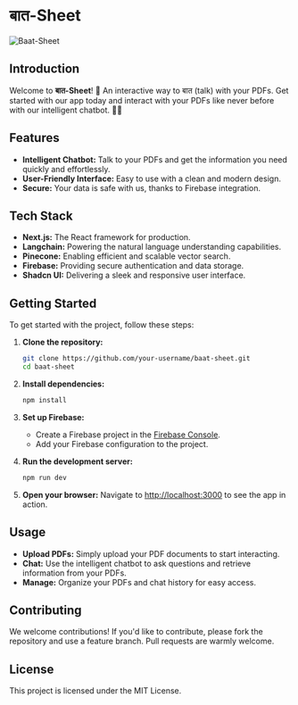 # बात-Sheet

![Baat-Sheet](https://utfs.io/f/f41ae507-be30-4221-9809-97f80f78f847-lphjht.webp)

## Introduction

Welcome to **बात-Sheet**! 🚀 An interactive way to बात (talk) with your PDFs. Get started with our app today and interact with your PDFs like never before with our intelligent chatbot. 📄🤖

## Features

- **Intelligent Chatbot:** Talk to your PDFs and get the information you need quickly and effortlessly.
- **User-Friendly Interface:** Easy to use with a clean and modern design.
- **Secure:** Your data is safe with us, thanks to Firebase integration.

## Tech Stack

- **Next.js:** The React framework for production.
- **Langchain:** Powering the natural language understanding capabilities.
- **Pinecone:** Enabling efficient and scalable vector search.
- **Firebase:** Providing secure authentication and data storage.
- **Shadcn UI:** Delivering a sleek and responsive user interface.

## Getting Started

To get started with the project, follow these steps:

1. **Clone the repository:**

   ```bash
   git clone https://github.com/your-username/baat-sheet.git
   cd baat-sheet
   ```

2. **Install dependencies:**

   ```bash
   npm install
   ```

3. **Set up Firebase:**

   - Create a Firebase project in the [Firebase Console](https://console.firebase.google.com/).
   - Add your Firebase configuration to the project.

4. **Run the development server:**

   ```bash
   npm run dev
   ```

5. **Open your browser:**
   Navigate to [http://localhost:3000](http://localhost:3000) to see the app in action.

## Usage

- **Upload PDFs:** Simply upload your PDF documents to start interacting.
- **Chat:** Use the intelligent chatbot to ask questions and retrieve information from your PDFs.
- **Manage:** Organize your PDFs and chat history for easy access.

## Contributing

We welcome contributions! If you'd like to contribute, please fork the repository and use a feature branch. Pull requests are warmly welcome.

## License

This project is licensed under the MIT License.
